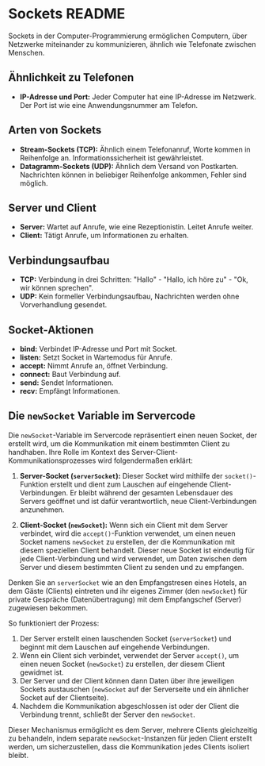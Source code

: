 # Sockets README

Sockets in der Computer-Programmierung ermöglichen Computern, über Netzwerke miteinander zu kommunizieren, ähnlich wie Telefonate zwischen Menschen.

## Ähnlichkeit zu Telefonen

- **IP-Adresse und Port:** Jeder Computer hat eine IP-Adresse im Netzwerk. Der Port ist wie eine Anwendungsnummer am Telefon.

## Arten von Sockets

- **Stream-Sockets (TCP):** Ähnlich einem Telefonanruf, Worte kommen in Reihenfolge an. Informationssicherheit ist gewährleistet.
- **Datagramm-Sockets (UDP):** Ähnlich dem Versand von Postkarten. Nachrichten können in beliebiger Reihenfolge ankommen, Fehler sind möglich.

## Server und Client

- **Server:** Wartet auf Anrufe, wie eine Rezeptionistin. Leitet Anrufe weiter.
- **Client:** Tätigt Anrufe, um Informationen zu erhalten.

## Verbindungsaufbau

- **TCP:** Verbindung in drei Schritten: "Hallo" - "Hallo, ich höre zu" - "Ok, wir können sprechen".
- **UDP:** Kein formeller Verbindungsaufbau, Nachrichten werden ohne Vorverhandlung gesendet.

## Socket-Aktionen

- **bind:** Verbindet IP-Adresse und Port mit Socket.
- **listen:** Setzt Socket in Wartemodus für Anrufe.
- **accept:** Nimmt Anrufe an, öffnet Verbindung.
- **connect:** Baut Verbindung auf.
- **send:** Sendet Informationen.
- **recv:** Empfängt Informationen.

## Die `newSocket` Variable im Servercode

Die `newSocket`-Variable im Servercode repräsentiert einen neuen Socket, der erstellt wird, um die Kommunikation mit einem bestimmten Client zu handhaben. Ihre Rolle im Kontext des Server-Client-Kommunikationsprozesses wird folgendermaßen erklärt:

1. **Server-Socket (`serverSocket`):** Dieser Socket wird mithilfe der `socket()`-Funktion erstellt und dient zum Lauschen auf eingehende Client-Verbindungen. Er bleibt während der gesamten Lebensdauer des Servers geöffnet und ist dafür verantwortlich, neue Client-Verbindungen anzunehmen.

2. **Client-Socket (`newSocket`):** Wenn sich ein Client mit dem Server verbindet, wird die `accept()`-Funktion verwendet, um einen neuen Socket namens `newSocket` zu erstellen, der die Kommunikation mit diesem speziellen Client behandelt. Dieser neue Socket ist eindeutig für jede Client-Verbindung und wird verwendet, um Daten zwischen dem Server und diesem bestimmten Client zu senden und zu empfangen.

Denken Sie an `serverSocket` wie an den Empfangstresen eines Hotels, an dem Gäste (Clients) eintreten und ihr eigenes Zimmer (den `newSocket`) für private Gespräche (Datenübertragung) mit dem Empfangschef (Server) zugewiesen bekommen.

So funktioniert der Prozess:

1. Der Server erstellt einen lauschenden Socket (`serverSocket`) und beginnt mit dem Lauschen auf eingehende Verbindungen.
2. Wenn ein Client sich verbindet, verwendet der Server `accept()`, um einen neuen Socket (`newSocket`) zu erstellen, der diesem Client gewidmet ist.
3. Der Server und der Client können dann Daten über ihre jeweiligen Sockets austauschen (`newSocket` auf der Serverseite und ein ähnlicher Socket auf der Clientseite).
4. Nachdem die Kommunikation abgeschlossen ist oder der Client die Verbindung trennt, schließt der Server den `newSocket`.

Dieser Mechanismus ermöglicht es dem Server, mehrere Clients gleichzeitig zu behandeln, indem separate `newSocket`-Instanzen für jeden Client erstellt werden, um sicherzustellen, dass die Kommunikation jedes Clients isoliert bleibt.
